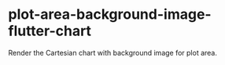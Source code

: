 # plot-area-background-image-flutter-chart
Render the Cartesian chart with background image for plot area.
